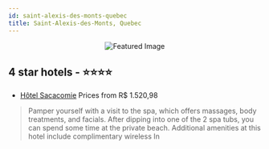 ```yaml
---
id: saint-alexis-des-monts-quebec
title: Saint-Alexis-des-Monts, Quebec
---
```


<center><img src="https://i.travelapi.com/hotels/2000000/1670000/1669200/1669175/b992ece3_z.jpg" alt="Featured Image" /></center>


##  4 star hotels - ⭐️⭐️⭐️⭐️

-    [Hôtel Sacacomie](https://us.hurb.com/hotels/saint-alexis-des-monts/hotel-sacacomie-JNP-JP567718?cmp=18055) Prices from R$ 1.520,98
   > Pamper yourself with a visit to the spa, which offers massages, body treatments, and facials. After dipping into one of the 2 spa tubs, you can spend some time at the private beach. Additional amenities at this hotel include complimentary wireless In
